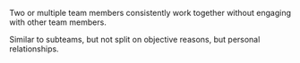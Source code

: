 Two or multiple team members consistently work together without engaging with other team members.

Similar to subteams, but not split on objective reasons, but personal relationships.